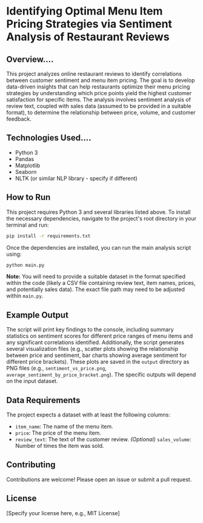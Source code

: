 # Identifying Optimal Menu Item Pricing Strategies via Sentiment Analysis of Restaurant Reviews

## Overview....


This project analyzes online restaurant reviews to identify correlations between customer sentiment and menu item pricing.  The goal is to develop data-driven insights that can help restaurants optimize their menu pricing strategies by understanding which price points yield the highest customer satisfaction for specific items.  The analysis involves sentiment analysis of review text, coupled with sales data (assumed to be provided in a suitable format), to determine the relationship between price, volume, and customer feedback.

## Technologies Used....

* Python 3
* Pandas
* Matplotlib
* Seaborn
* NLTK (or similar NLP library - specify if different)

## How to Run

This project requires Python 3 and several libraries listed above.  To install the necessary dependencies, navigate to the project's root directory in your terminal and run:

```bash
pip install -r requirements.txt
```

Once the dependencies are installed, you can run the main analysis script using:

```bash
python main.py
```

**Note:**  You will need to provide a suitable dataset in the format specified within the code (likely a CSV file containing review text, item names, prices, and potentially sales data).  The exact file path may need to be adjusted within `main.py`.

## Example Output

The script will print key findings to the console, including summary statistics on sentiment scores for different price ranges of menu items and any significant correlations identified.  Additionally, the script generates several visualization files (e.g., scatter plots showing the relationship between price and sentiment, bar charts showing average sentiment for different price brackets).  These plots are saved in the `output` directory as PNG files (e.g., `sentiment_vs_price.png`, `average_sentiment_by_price_bracket.png`).  The specific outputs will depend on the input dataset.


## Data Requirements

The project expects a dataset with at least the following columns:

* `item_name`: The name of the menu item.
* `price`: The price of the menu item.
* `review_text`: The text of the customer review.
*(Optional)* `sales_volume`: Number of times the item was sold.


## Contributing

Contributions are welcome! Please open an issue or submit a pull request.


## License

[Specify your license here, e.g., MIT License]
